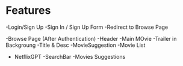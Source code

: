 # Features
  -Login/Sign Up
     -Sign In / Sign Up Form 
     -Redirect to Browse Page
  
  -Browse Page (After Authentication)
     -Header
     -Main MOvie
        -Trailer in Backgroung
        -Title & Desc
        -MovieSuggestion
           -Movie List

   - NetflixGPT
       -SearchBar
       -Movies Suggestions
